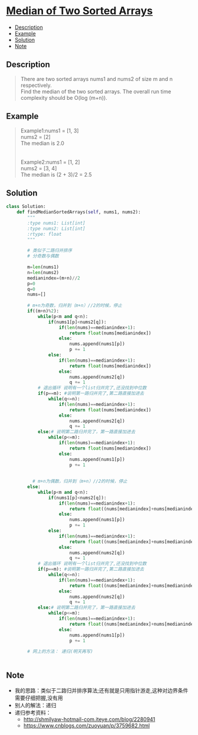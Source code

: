 # [Median of Two Sorted Arrays](https://leetcode.com/problems/median-of-two-sorted-arrays/description/)

<!-- GFM-TOC -->
* <a href="#Description">Description</a>
* <a href="#Example">Example</a>
* <a href="#Solution">Solution</a>
* <a href="#Note">Note</a>
<!-- GFM-TOC -->

## <a name="Description">Description</a>
>There are two sorted arrays nums1 and nums2 of size m and n respectively.</br>
Find the median of the two sorted arrays. The overall run time complexity should be O(log (m+n)).</br>

## <a name="Example">Example</a>
>Example1:nums1 = [1, 3]</br>
nums2 = [2]</br>
The median is 2.0</br></br></br>
Example2:nums1 = [1, 2]</br>
nums2 = [3, 4]</br>
The median is (2 + 3)/2 = 2.5</br>
## <a name="Solution">Solution</a>
```python
class Solution:
    def findMedianSortedArrays(self, nums1, nums2):
        """
        :type nums1: List[int]
        :type nums2: List[int]
        :rtype: float
        """
        
        # 类似于二路归并排序
        # 分奇数与偶数
        
        m=len(nums1)
        n=len(nums2)
        medianindex=(m+n)//2
        p=0
        q=0
        nums=[]
        
        # m+n为奇数，归并到（m+n）//2的时候，停止
        if((m+n)%2):
            while(p<m and q<n):
                if(nums1[p]<nums2[q]):
                    if(len(nums)==medianindex+1):
                        return float(nums[medianindex])
                    else:
                        nums.append(nums1[p])
                        p += 1
                else:
                    if(len(nums)==medianindex+1):
                        return float(nums[medianindex])
                    else:
                        nums.append(nums2[q])
                        q += 1
            # 退出循环 说明有一个list归并完了,还没找到中位数
            if(p==m): #说明第一路归并完了,第二路直接加进去
                while(q<=n):
                    if(len(nums)==medianindex+1):
                        return float(nums[medianindex])
                    else:
                        nums.append(nums2[q])
                        q += 1
            else:# 说明第二路归并完了，第一路直接加进去
                while(p<=m):
                    if(len(nums)==medianindex+1):
                        return float(nums[medianindex])
                    else:
                        nums.append(nums1[p])
                        p += 1
                
                        
          # m+n为偶数，归并到（m+n）//2的时候，停止
        else:
            while(p<m and q<n):
                if(nums1[p]<nums2[q]):
                    if(len(nums)==medianindex+1):
                        return float((nums[medianindex]+nums[medianindex-1])/2)
                    else:
                        nums.append(nums1[p])
                        p += 1
                else:
                    if(len(nums)==medianindex+1):
                        return float((nums[medianindex]+nums[medianindex-1])/2)
                    else:
                        nums.append(nums2[q])
                        q += 1
            # 退出循环 说明有一个list归并完了,还没找到中位数
            if(p==m): #说明第一路归并完了,第二路直接加进去
                while(q<=n):
                    if(len(nums)==medianindex+1):
                        return float((nums[medianindex]+nums[medianindex-1])/2)
                    else:
                        nums.append(nums2[q])
                        q += 1
            else:# 说明第二路归并完了，第一路直接加进去
                while(p<=m):
                    if(len(nums)==medianindex+1):
                        return float((nums[medianindex]+nums[medianindex-1])/2)
                    else:
                        nums.append(nums1[p])
                        p += 1   
            
        # 网上的方法： 递归(明天再写)
        
 ```
## <a name="Note">Note</a>
* 我的思路：类似于二路归并排序算法;还有就是只用指针游走,这种对边界条件需要仔细把握,没有用
* 别人的解法：递归
* 递归参考资料：
    * http://shmilyaw-hotmail-com.iteye.com/blog/2280941
    * https://www.cnblogs.com/zuoyuan/p/3759682.html







